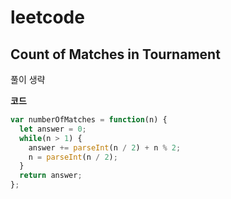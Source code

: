 # leetcode

## Count of Matches in Tournament

풀이 생략

**코드**

```js
var numberOfMatches = function(n) {
  let answer = 0;
  while(n > 1) {
    answer += parseInt(n / 2) + n % 2;
    n = parseInt(n / 2);
  }
  return answer;
};
```
